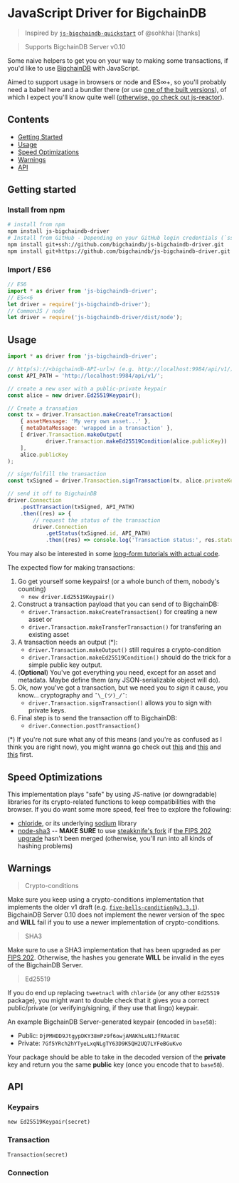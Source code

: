 # JavaScript Driver for BigchainDB

> Inspired by [`js-bigchaindb-quickstart`](https://github.com/sohkai/js-bigchaindb-quickstart) of @sohkhai [thanks]

> Supports BigchainDB Server v0.10

Some naive helpers to get you on your way to making some transactions, if you'd like to use
[BigchainDB](https://github.com/bigchaindb/bigchaindb) with JavaScript.

Aimed to support usage in browsers or node and ES∞+, so
you'll probably need a babel here and a bundler there (or use [one of the built versions](./dist)),
of which I expect you'll know quite well ([otherwise, go check out js-reactor](https://github.com/bigchaindb/js-reactor)).

## Contents

- [Getting Started](#getting-started)
- [Usage](#usage)
- [Speed Optimizations](#speed-optimizations)
- [Warnings](#warnings)
- [API](#api)

## Getting started

### Install from npm

```bash
# install from npm
npm install js-bigchaindb-driver
# Install from GitHub - Depending on your GitHub login credentials (`ssh` or `https`)
npm install git+ssh://github.com/bigchaindb/js-bigchaindb-driver.git
npm install git+https://github.com/bigchaindb/js-bigchaindb-driver.git
```

### Import / ES6

```javascript
// ES6
import * as driver from 'js-bigchaindb-driver';
// ES<<6
let driver = require('js-bigchaindb-driver');
// CommonJS / node
let driver = require('js-bigchaindb-driver/dist/node');
```

## Usage

```javascript
import * as driver from 'js-bigchaindb-driver';

// http(s)://<bigchaindb-API-url>/ (e.g. http://localhost:9984/api/v1/)
const API_PATH = 'http://localhost:9984/api/v1/';

// create a new user with a public-private keypair
const alice = new driver.Ed25519Keypair();

// Create a transation
const tx = driver.Transaction.makeCreateTransaction(
    { assetMessage: 'My very own asset...' },
    { metaDataMessage: 'wrapped in a transaction' },
    [ driver.Transaction.makeOutput(
            driver.Transaction.makeEd25519Condition(alice.publicKey))
    ],
    alice.publicKey
);

// sign/fulfill the transaction
const txSigned = driver.Transaction.signTransaction(tx, alice.privateKey);

// send it off to BigchainDB
driver.Connection
    .postTransaction(txSigned, API_PATH)
    .then((res) => {
        // request the status of the transaction
        driver.Connection
            .getStatus(txSigned.id, API_PATH)
            .then((res) => console.log('Transaction status:', res.status))});
```

You may also be interested in some [long-form tutorials with actual code](https://github.com/bigchaindb/kyber).

The expected flow for making transactions:

1. Go get yourself some keypairs! (or a whole bunch of them, nobody's
   counting)
    - `new driver.Ed25519Keypair()` 
1. Construct a transaction payload that you can send of to BigchainDB:
    - `driver.Transaction.makeCreateTransaction()` for creating a new asset or
    - `driver.Transaction.makeTransferTransaction()` for transfering an existing asset
1. A transaction needs an output (\*):
    - `driver.Transaction.makeOutput()` still requires a crypto-condition
    - `driver.Transaction.makeEd25519Condition()` should do the trick for a simple public key output.
1. (**Optional**) You've got everything you need, except for an asset and metadata. Maybe define them (any
   JSON-serializable object will do).
1. Ok, now you've got a transaction, but we need you to *sign* it cause, you
   know... cryptography and `¯\_(ツ)_/¯`:
   - `driver.Transaction.signTransaction()` allows you to sign with private keys.
1. Final step is to send the transaction off to BigchainDB:
   - `driver.Connection.postTransaction()`


(\*) If you're not sure what any of this means (and you're as
   confused as I think you are right now), you might wanna go check out [this](https://docs.bigchaindb.com/projects/server/en/latest/data-models/crypto-conditions.html)
   and [this](https://docs.bigchaindb.com/projects/py-driver/en/latest/usage.html#asset-transfer)
   and [this](https://tools.ietf.org/html/draft-thomas-crypto-conditions-01) first.

## Speed Optimizations

This implementation plays "safe" by using JS-native (or downgradable) libraries for its
crypto-related functions to keep compatibilities with the browser. If you do want some more speed, feel free to explore the following: 

* [chloride](https://github.com/dominictarr/chloride), or its underlying [sodium](https://github.com/paixaop/node-sodium)
  library
* [node-sha3](https://github.com/phusion/node-sha3) -- **MAKE SURE** to use [steakknife's fork](https://github.com/steakknife/node-sha3)
  if [the FIPS 202 upgrade](https://github.com/phusion/node-sha3/pull/25) hasn't been merged
  (otherwise, you'll run into all kinds of hashing problems)

## Warnings

> Crypto-conditions

Make sure you keep using a crypto-conditions implementation that implements the older v1 draft (e.g.
[`five-bells-condition@v3.3.1`](https://github.com/interledgerjs/five-bells-condition/releases/tag/v3.3.1)).
BigchainDB Server 0.10 does not implement the newer version of the spec and **WILL** fail if you to
use a newer implementation of crypto-conditions.

> SHA3

Make sure to use a SHA3 implementation that has been upgraded as per [FIPS 202](http://csrc.nist.gov/publications/drafts/fips-202/fips_202_draft.pdf).
Otherwise, the hashes you generate **WILL** be invalid in the eyes of the BigchainDB Server.

> Ed25519

If you do end up replacing `tweetnacl` with `chloride` (or any other `Ed25519` package), you might
want to double check that it gives you a correct public/private (or verifying/signing, if they use
that lingo) keypair.

An example BigchainDB Server-generated keypair (encoded in `base58`):

- Public: `DjPMHDD9JtgypDKY38mPz9f6owjAMAKhLuN1JfRAat8C`
- Private: `7Gf5YRch2hYTyeLxqNLgTY63D9K5QH2UQ7LYFeBGuKvo`

Your package should be able to take in the decoded version of the **private** key and return you the
same **public** key (once you encode that to `base58`).


## API

### Keypairs

```
new Ed25519Keypair(secret)
```

### Transaction

```
Transaction(secret)
```



### Connection
